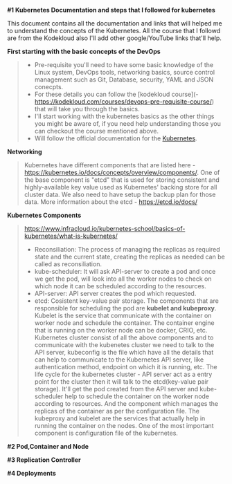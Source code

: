 **#1 Kubernetes
Documentation and steps that I followed for kubernetes**

This document contains all the documentation and links that will helped me to understand the concepts of the Kubernetes. All the course that I followd are from the Kodekloud also I'll add other google/YouTube links that'll help. 

**First starting with the basic concepts of the DevOps**
> - Pre-requisite you'll need to have some basic knowledge of the Linux system, DevOps tools, networking basics, source control management such as Git, Database, security, YAML and JSON conecpts.
> - For these details you can follow the [kodekloud course](- https://kodekloud.com/courses/devops-pre-requisite-course/) that will take you through the basics.
> - I'll start working with the kubernetes basics as the other things you might be aware of, if you need help understanding those you can checkout the course mentioned above.
> - Will follow the official documentation for the [Kubernetes](https://kubernetes.io/docs/concepts/overview/what-is-kubernetes/). 

**Networking**
> Kubernetes have different components that are listed here - https://kubernetes.io/docs/concepts/overview/components/. One of the base component is "etcd" that is used for storing consistent and highly-available key value used as Kubernetes' backing store for all cluster data. We also need to have setup the backup plan for those data. More information about the etcd - https://etcd.io/docs/
  
 **Kubernetes Components**
> https://www.infracloud.io/kubernetes-school/basics-of-kubernetes/what-is-kubernetes/
> - Reconsiliation: The process of managing the replicas as required state and the current state, creating the replicas as needed can be called as reconsiliation.
> - kube-scheduler: It will ask API-server to create a pod and once we get the pod, will look into all the worker nodes to check on which node it can be scheduled according to the resources.
> - API-server: API server creates the pod which requested.
> - etcd: Cosistent key-value pair storage.
> The components that are responsible for scheduling the pod are **kubelet and kubeproxy**. Kubelet is the service that communicate with the container on worker node and schedule the container.
> The container engine that is running on the worker node can be docker, CRIO, etc.
> Kubernetes cluster consist of all the above components and to communicate with the kubenetes cluster we need to talk to the API server, kubeconfig is the file which have all the details that can help to communicate to the Kubernetes API server, like authentication method, endpoint on which it is running, etc.
> The life cycle for the kubernetes cluster - API server act as a entry point for the cluster then it will talk to the etcd(key-value pair storage). It'll get the pod created from the API server and kube-scheduler help to schedule the container on the worker node according to resources. And the component which manages the replicas of the container as per the configuration file. The kubeproxy and kubelet are the services that actually help in running the container on the nodes.
> One of the most important component is configuration file of the kubernetes.  

**#2 Pod,Container and Node**

**#3 Replication Controller**

**#4 Deployments**
